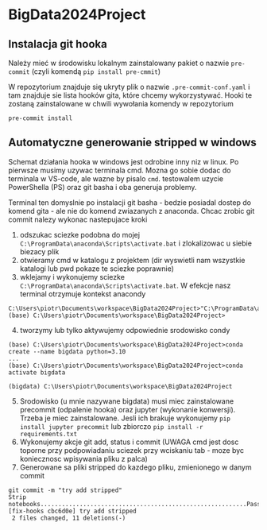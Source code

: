 # BigData2024Project

## Instalacja git hooka

Należy mieć w środowisku lokalnym zainstalowany pakiet o nazwie `pre-commit` (czyli komendą `pip install pre-cmmit`)

W repozytorium znajduje się ukryty plik o nazwie `.pre-commit-conf.yaml` i tam znajduje sie lista hooków gita, które chcemy wykorzystywać. Hooki te zostaną zainstalowane w chwili wywołania komendy w repozytorium

```
pre-commit install
```

## Automatyczne generowanie stripped w windows

Schemat działania hooka w windows jest odrobine inny niz w linux. Po pierwsze musimy uzywac terminala cmd. Mozna go sobie dodac do terminala w VS-code, ale wazne by pisalo `cmd`. testowalem uzycie PowerShella (PS) oraz git basha i oba generuja problemy.

Terminal ten domyslnie po instalacji git basha - bedzie posiadal dostep do komend gita - ale nie do komend zwiazanych z anaconda. Chcac zrobic git commit nalezy wykonac nastepujace kroki

1. odszukac sciezke podobna do mojej `C:\ProgramData\anaconda\Scripts\activate.bat` i zlokalizowac u siebie biezacy plik
2. otwieramy cmd w katalogu z projektem (dir wyswietli nam wszystkie katalogi lub pwd pokaze te sciezke poprawnie)
3. wklejamy i wykonujemy sciezke `C:\ProgramData\anaconda\Scripts\activate.bat`. W efekcje nasz terminal otrzymuje kontekst anacondy 
```
C:\Users\piotr\Documents\workspace\BigData2024Project>"C:\ProgramData\anaconda3\Scripts\activate.bat"
(base) C:\Users\piotr\Documents\workspace\BigData2024Project>
```
4. tworzymy lub tylko aktywujemy odpowiednie srodowisko condy
```
(base) C:\Users\piotr\Documents\workspace\BigData2024Project>conda create --name bigdata python=3.10
...
(base) C:\Users\piotr\Documents\workspace\BigData2024Project>conda activate bigdata

(bigdata) C:\Users\piotr\Documents\workspace\BigData2024Project
```
5. Srodowisko (u mnie nazywane bigdata) musi miec zainstalowane precommit (odpalenie hooka) oraz jupyter (wykonanie konwersji). Trzeba je miec zainstalowane. Jesli ich brakuje wykonujemy
`pip install jupyter precommit`
lub zbiorczo
`pip install -r requirements.txt`
6. Wykonujemy akcje git add, status i commit (UWAGA cmd jest dosc toporne przy podpowiadaniu sciezek przy wciskaniu tab - moze byc koniecznosc wpisywania pliku z palca)
7. Generowane sa pliki stripped do kazdego pliku, zmienionego w danym commit
```
git commit -m "try add stripped"
Strip notebooks..........................................................Passed
[fix-hooks cbc6d0e] try add stripped
 2 files changed, 11 deletions(-)
```
